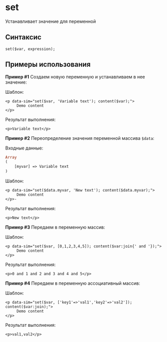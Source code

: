 # set

Устанавливает значение для переменной

## **Синтаксис**

```text
set($var, expression);
```

## Примеры использования

**Пример \#1** Создаем новую переменную и устанавливаем в нее значение:

Шаблон:

```markup
<p data-sim="set($var, 'Variable text'); content($var);">
     Demo content
</p>​
```

Результат выполнения:

```markup
<p>Variable text</p>​
```

**Пример \#2** Переопределение значения переменной массива `$data`:

Входные данные:

```php
Array
(
    [myvar] => Variable text
)
```

Шаблон:

```markup
<p data-sim="set($data.myvar, 'New text'); content($data.myvar);">
     Demo content
</p>-
```

Результат выполнения:

```markup
<p>New text</p>​
```

**Пример \#3** Передаем в переменную массив:

Шаблон:

```markup
<p data-sim="set($var, [0,1,2,3,4,5]); content($var:join{' and '});">
     Demo content
</p>​
```

Результат выполнения:

```markup
<p>0 and 1 and 2 and 3 and 4 and 5</p>
```

**Пример \#4** Передаем в переменную ассоциативный массив:

Шаблон:

```markup
<p data-sim="set($var, ['key1'=>'val1','key2'=>'val2']); content($var:join);">
     Demo content
</p>​
```

Результат выполнения:

```markup
<p>val1,val2</p>
```

